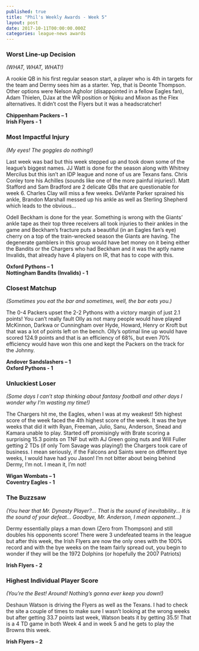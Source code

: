 ```yaml
---
published: true
title: "Phil's Weekly Awards - Week 5"
layout: post
date: 2017-10-11T00:00:00.000Z
categories: league-news awards
---
```


### Worst Line-up Decision

*(WHAT, WHAT, WHAT!)*

A rookie QB in his first regular season start, a player who is 4th in targets for the team and Dermy sees him as a starter. Yep, that is Deonte Thompson. Other options were Nelson Agholor (disappointed in a fellow Eagles fan), Adam Thielen, DJax at the WR position or Njoku and Mixon as the Flex alternatives. It didn’t cost the Flyers but it was a headscratcher!

**Chippenham Packers – 1**  
**Irish Flyers - 1**

### Most Impactful Injury

*(My eyes! The goggles do nothing!)*

Last week was bad but this week stepped up and took down some of the league’s biggest names. JJ Watt is done for the season along with Whitney Mercilus but this isn’t an IDP league and none of us are Texans fans. Chris Conley tore his Achilles (sounds like one of the more painful injuries!). Matt Stafford and Sam Bradford are 2 delicate QBs that are questionable for week 6. Charles Clay will miss a few weeks. DeVante Parker sprained his ankle, Brandon Marshall messed up his ankle as well as Sterling Shepherd which leads to the obvious...

Odell Beckham is done for the year. Something is wrong with the Giants’ ankle tape as their top three receivers all took injuries to their ankles in the game and Beckham’s fracture puts a beautiful (in an Eagles fan’s eye) cherry on a top of the train-wrecked season the Giants are having. The degenerate gamblers in this group would have bet money on it being either the Bandits or the Chargers who had Beckham and it was the aptly name Invalids, that already have 4 players on IR, that has to cope with this.

**Oxford Pythons – 1**  
**Nottingham Bandits (Invalids) - 1**

### Closest Matchup 

*(Sometimes you eat the bar and sometimes, well, the bar eats you.)*

The 0-4 Packers upset the 2-2 Pythons with a victory margin of just 2.1 points! You can’t really fault Olly as not many people would have played McKinnon, Darkwa or Cunningham over Hyde, Howard, Henry or Kroft but that was a lot of points left on the bench. Olly’s optimal line up would have scored 124.9 points and that is an efficiency of 68%, but even 70% efficiency would have won this one and kept the Packers on the track for the Johnny.

**Andover Sandslashers – 1**  
**Oxford Pythons - 1**

### Unluckiest Loser

*(Some days I can’t stop thinking about fantasy football and other days I wonder why I’m wasting my time!)*

The Chargers hit me, the Eagles, when I was at my weakest! 5th highest score of the week faced the 4th highest score of the week. It was the bye weeks that did it with Ryan, Freeman, Julio, Sanu, Anderson, Snead and Kamara unable to play. Started off promisingly with Brate scoring a surprising 15.3 points on TNF but with AJ Green going nuts and Will Fuller getting 2 TDs (if only Tom Savage was playing!) the Chargers took care of business. I mean seriously, if the Falcons and Saints were on different bye weeks, I would have had you Jason! I’m not bitter about being behind Dermy, I’m not. I mean it, I’m not!

**Wigan Wombats – 1**  
**Coventry Eagles - 1**

### The Buzzsaw 

*(You hear that Mr. Dynasty Player?... That is the sound of inevitability... It is the sound of your defeat... Goodbye, Mr. Anderson, I mean opponent...)*

Dermy essentially plays a man down (Zero from Thompson) and still doubles his opponents score! There were 3 undefeated teams in the league but after this week, the Irish Flyers are now the only ones with the 100% record and with the bye weeks on the team fairly spread out, you begin to wonder if they will be the 1972 Dolphins (or hopefully the 2007 Patriots)

**Irish Flyers - 2**

### Highest Individual Player Score 

*(You’re the Best! Around! Nothing’s gonna ever keep you down!)*

Deshaun Watson is driving the Flyers as well as the Texans. I had to check the site a couple of times to make sure I wasn’t looking at the wrong weeks but after getting 33.7 points last week, Watson beats it by getting 35.5! That is a 4 TD game in both Week 4 and in week 5 and he gets to play the Browns this week.

**Irish Flyers – 2**